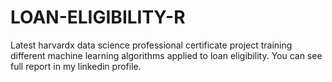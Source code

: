 # LOAN-ELIGIBILITY-R
Latest harvardx data science professional certificate project training different machine learning algorithms applied to loan eligibility. You can see full report in my linkedin profile.
